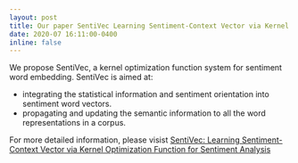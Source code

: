 ```yaml
---
layout: post
title: Our paper SentiVec Learning Sentiment-Context Vector via Kernel Optimization Function for Sentiment Analysis gets published in IEEE TNNLS!
date: 2020-07 16:11:00-0400
inline: false
---
```


We propose SentiVec, a kernel optimization function system for sentiment word embedding. 
SentiVec is aimed at: 
<ul>
  <li> integrating the statistical information and sentiment orientation into sentiment word vectors.</li>
  <li> propagating and updating the semantic information to all the word representations in a corpus.</li>
</ul>

For more detailed information, please visist [SentiVec: Learning Sentiment-Context Vector via Kernel Optimization Function for Sentiment Analysis](https://scholar.google.com/citations?view_op=view_citation&hl=zh-CN&user=vANgO5cAAAAJ&sortby=pubdate&citation_for_view=vANgO5cAAAAJ:Tyk-4Ss8FVUC)
